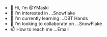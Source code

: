 - 👋 Hi, I’m @YMaski
- 👀 I’m interested in ...Snowflake
- 🌱 I’m currently learning ...DBT Hands 
- 💞️ I’m looking to collaborate on ...SnowFlake
- 📫 How to reach me ...Email

<!---
YMaski/YMaski is a ✨ special ✨ repository because its `README.md` (this file) appears on your GitHub profile.
You can click the Preview link to take a look at your changes.
--->
